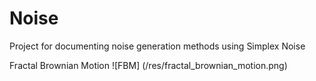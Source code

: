 # Noise
 Project for documenting noise generation methods using Simplex Noise

Fractal Brownian Motion
![FBM] (/res/fractal_brownian_motion.png) 
